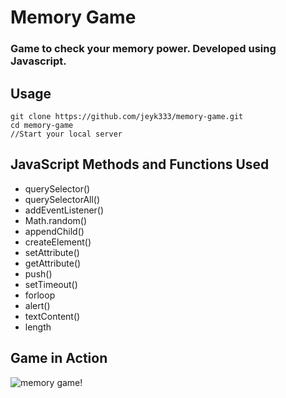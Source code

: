 # Memory Game

### Game to check your memory power. Developed using Javascript.

## Usage
```
git clone https://github.com/jeyk333/memory-game.git
cd memory-game
//Start your local server
```
## JavaScript Methods and Functions Used
- querySelector()
- querySelectorAll()
- addEventListener()
- Math.random()
- appendChild()
- createElement()
- setAttribute()
- getAttribute()
- push()
- setTimeout()
- forloop
- alert()
- textContent()
- length


## Game in Action 
![memory game](https://casualbox.s3.ap-south-1.amazonaws.com/Memory+Game.gif)!
